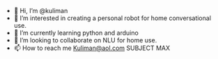 - 👋 Hi, I’m @kuliman
- 👀 I’m interested in creating a personal robot for home conversational use.
- 🌱 I’m currently learning python and arduino
- 💞️ I’m looking to collaborate on NLU for home use.
- 📫 How to reach me Kuliman@aol.com SUBJECT MAX
<!---
kuliman/kuliman is a ✨ special ✨ repository because its `README.md` (this file) appears on your GitHub profile.
You can click the Preview link to take a look at your changes.
--->
